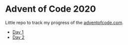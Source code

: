# Advent of Code 2020

Little repo to track my progress of the [adventofcode.com](https://adventofcode.com).

* [Day 1](day1.py)
* [Day 2](day2.py)
